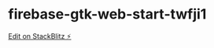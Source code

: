# firebase-gtk-web-start-twfji1

[Edit on StackBlitz ⚡️](https://stackblitz.com/edit/firebase-gtk-web-start-twfji1)
